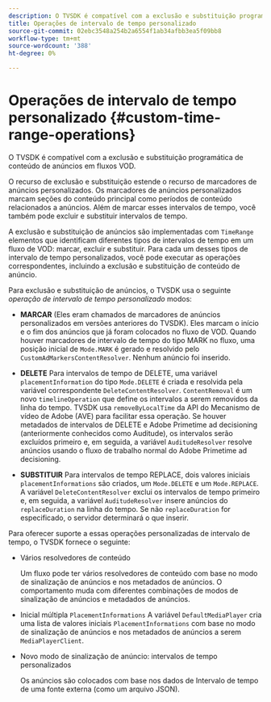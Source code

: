 ```yaml
---
description: O TVSDK é compatível com a exclusão e substituição programática de conteúdo de anúncios em fluxos VOD.
title: Operações de intervalo de tempo personalizado
source-git-commit: 02ebc3548a254b2a6554f1ab34afbb3ea5f09bb8
workflow-type: tm+mt
source-wordcount: '388'
ht-degree: 0%

---
```


# Operações de intervalo de tempo personalizado {#custom-time-range-operations}

O TVSDK é compatível com a exclusão e substituição programática de conteúdo de anúncios em fluxos VOD.

O recurso de exclusão e substituição estende o recurso de marcadores de anúncios personalizados. Os marcadores de anúncios personalizados marcam seções do conteúdo principal como períodos de conteúdo relacionados a anúncios. Além de marcar esses intervalos de tempo, você também pode excluir e substituir intervalos de tempo.

A exclusão e substituição de anúncios são implementadas com `TimeRange` elementos que identificam diferentes tipos de intervalos de tempo em um fluxo de VOD: marcar, excluir e substituir. Para cada um desses tipos de intervalo de tempo personalizados, você pode executar as operações correspondentes, incluindo a exclusão e substituição de conteúdo de anúncio.

Para exclusão e substituição de anúncios, o TVSDK usa o seguinte *operação de intervalo de tempo personalizado* modos:

* **MARCAR**
(Eles eram chamados de marcadores de anúncios personalizados em versões anteriores do TVSDK). Eles marcam o início e o fim dos anúncios que já foram colocados no fluxo de VOD. Quando houver marcadores de intervalo de tempo do tipo MARK no fluxo, uma posição inicial de `Mode.MARK` é gerado e resolvido pelo `CustomAdMarkersContentResolver`. Nenhum anúncio foi inserido.

* **DELETE**
Para intervalos de tempo de DELETE, uma variável `placementInformation` do tipo `Mode.DELETE` é criada e resolvida pela variável correspondente `DeleteContentResolver`. `ContentRemoval` é um novo `timelineOperation` que define os intervalos a serem removidos da linha do tempo. TVSDK usa `removeByLocalTime` da API do Mecanismo de vídeo de Adobe (AVE) para facilitar essa operação. Se houver metadados de intervalos de DELETE e Adobe Primetime ad decisioning (anteriormente conhecidos como Auditude), os intervalos serão excluídos primeiro e, em seguida, a variável `AuditudeResolver` resolve anúncios usando o fluxo de trabalho normal do Adobe Primetime ad decisioning.

* **SUBSTITUIR**
Para intervalos de tempo REPLACE, dois valores iniciais `placementInformations` são criados, um `Mode.DELETE` e um `Mode.REPLACE`. A variável `DeleteContentResolver` exclui os intervalos de tempo primeiro e, em seguida, a variável `AuditudeResolver` insere anúncios do `replaceDuration` na linha do tempo. Se não `replaceDuration` for especificado, o servidor determinará o que inserir.

Para oferecer suporte a essas operações personalizadas de intervalo de tempo, o TVSDK fornece o seguinte:

* Vários resolvedores de conteúdo

  Um fluxo pode ter vários resolvedores de conteúdo com base no modo de sinalização de anúncios e nos metadados de anúncios. O comportamento muda com diferentes combinações de modos de sinalização de anúncios e metadados de anúncios.
* Inicial múltipla `PlacementInformations` A variável `DefaultMediaPlayer` cria uma lista de valores iniciais `PlacementInformations` com base no modo de sinalização de anúncios e nos metadados de anúncios a serem `MediaPlayerClient`.

* Novo modo de sinalização de anúncio: intervalos de tempo personalizados

  Os anúncios são colocados com base nos dados de Intervalo de tempo de uma fonte externa (como um arquivo JSON).

